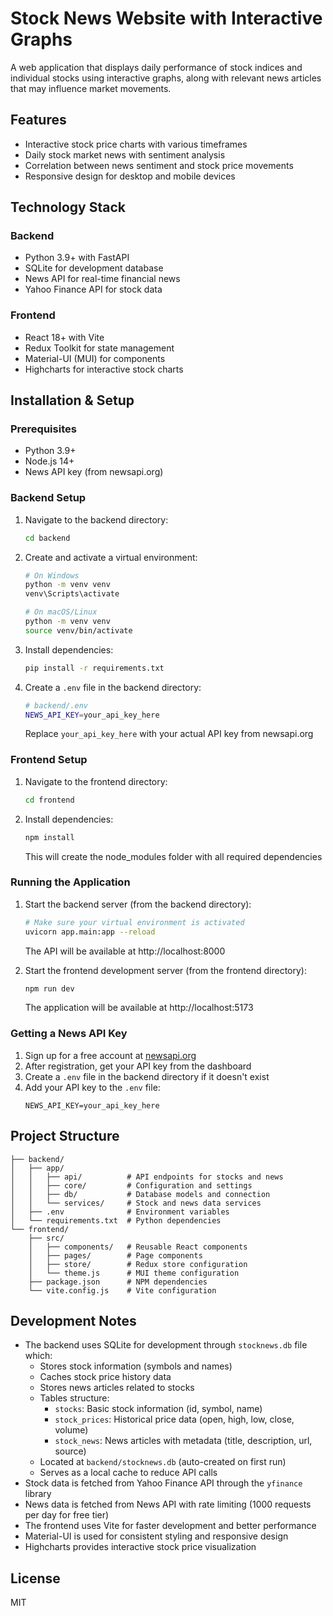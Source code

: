 # Stock News Website with Interactive Graphs

A web application that displays daily performance of stock indices and individual stocks using interactive graphs, along with relevant news articles that may influence market movements.

## Features

- Interactive stock price charts with various timeframes
- Daily stock market news with sentiment analysis
- Correlation between news sentiment and stock price movements
- Responsive design for desktop and mobile devices

## Technology Stack

### Backend
- Python 3.9+ with FastAPI
- SQLite for development database
- News API for real-time financial news
- Yahoo Finance API for stock data

### Frontend
- React 18+ with Vite
- Redux Toolkit for state management
- Material-UI (MUI) for components
- Highcharts for interactive stock charts

## Installation & Setup

### Prerequisites

- Python 3.9+
- Node.js 14+
- News API key (from newsapi.org)

### Backend Setup

1. Navigate to the backend directory:
   ```bash
   cd backend
   ```

2. Create and activate a virtual environment:
   ```bash
   # On Windows
   python -m venv venv
   venv\Scripts\activate

   # On macOS/Linux
   python -m venv venv
   source venv/bin/activate
   ```

3. Install dependencies:
   ```bash
   pip install -r requirements.txt
   ```

4. Create a `.env` file in the backend directory:
   ```bash
   # backend/.env
   NEWS_API_KEY=your_api_key_here
   ```
   Replace `your_api_key_here` with your actual API key from newsapi.org

### Frontend Setup

1. Navigate to the frontend directory:
   ```bash
   cd frontend
   ```

2. Install dependencies:
   ```bash
   npm install
   ```
   This will create the node_modules folder with all required dependencies

### Running the Application

1. Start the backend server (from the backend directory):
   ```bash
   # Make sure your virtual environment is activated
   uvicorn app.main:app --reload
   ```
   The API will be available at http://localhost:8000

2. Start the frontend development server (from the frontend directory):
   ```bash
   npm run dev
   ```
   The application will be available at http://localhost:5173

### Getting a News API Key

1. Sign up for a free account at [newsapi.org](https://newsapi.org)
2. After registration, get your API key from the dashboard
3. Create a `.env` file in the backend directory if it doesn't exist
4. Add your API key to the `.env` file:
   ```
   NEWS_API_KEY=your_api_key_here
   ```

## Project Structure

```
├── backend/
│   ├── app/
│   │   ├── api/          # API endpoints for stocks and news
│   │   ├── core/         # Configuration and settings
│   │   ├── db/           # Database models and connection
│   │   └── services/     # Stock and news data services
│   ├── .env              # Environment variables
│   └── requirements.txt  # Python dependencies
└── frontend/
    ├── src/
    │   ├── components/   # Reusable React components
    │   ├── pages/        # Page components
    │   ├── store/        # Redux store configuration
    │   └── theme.js      # MUI theme configuration
    ├── package.json      # NPM dependencies
    └── vite.config.js    # Vite configuration
```

## Development Notes

- The backend uses SQLite for development through `stocknews.db` file which:
  - Stores stock information (symbols and names)
  - Caches stock price history data
  - Stores news articles related to stocks
  - Tables structure:
    - `stocks`: Basic stock information (id, symbol, name)
    - `stock_prices`: Historical price data (open, high, low, close, volume)
    - `stock_news`: News articles with metadata (title, description, url, source)
  - Located at `backend/stocknews.db` (auto-created on first run)
  - Serves as a local cache to reduce API calls
- Stock data is fetched from Yahoo Finance API through the `yfinance` library
- News data is fetched from News API with rate limiting (1000 requests per day for free tier)
- The frontend uses Vite for faster development and better performance
- Material-UI is used for consistent styling and responsive design
- Highcharts provides interactive stock price visualization

## License

MIT